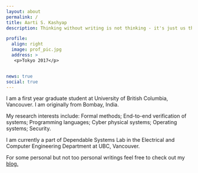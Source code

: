 ```yaml
---
layout: about
permalink: /
title: Aarti S. Kashyap
description: Thinking without writing is not thinking - it's just us thinking that we are thinking.

profile:
  align: right
  image: prof_pic.jpg
  address: >
   <p>Tokyo 2017</p>


news: true
social: true
---
```

I am a first year graduate student at University of British Columbia, Vancouver. I am originally from Bombay, India.   

My research interests include: Formal methods; End-to-end verification of systems; Programming languages; Cyber physical systems; Operating systems; Security.

I am currently a part of Dependable Systems Lab in the Electrical and Computer Engineering Department at UBC, Vancouver. 

For some personal but not too personal writings feel free to check out my [blog.](https://grep-aarkash.github.io/blog/)



<!-- I love playing guitar and swimming. It's been more than a decade since I picked up this instrument and since then I have never looked back. My most precious possession is my ['93 Japanese vintage stratocaster]({{ site.url }}assets/img/guitar.jpg). I keep putting short videos now and then. I recently started painting (Beware!). I read a lot, my [Goodreads](https://www.goodreads.com/user/show/50819981-aarti-kashyap) profile tracks some of the works I read. -->
